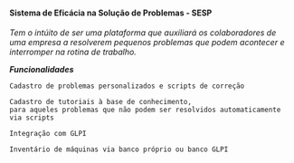#### Sistema de Eficácia na Solução de Problemas - SESP
_Tem o intúito de ser uma plataforma que auxiliará os colaboradores de uma empresa a resolverem pequenos problemas que podem acontecer e interromper na rotina de trabalho._

**_Funcionalidades_**

    Cadastro de problemas personalizados e scripts de correção
    
    Cadastro de tutoriais à base de conhecimento, 
    para aqueles problemas que não podem ser resolvidos automaticamente via scripts

    Integração com GLPI

    Inventário de máquinas via banco próprio ou banco GLPI

